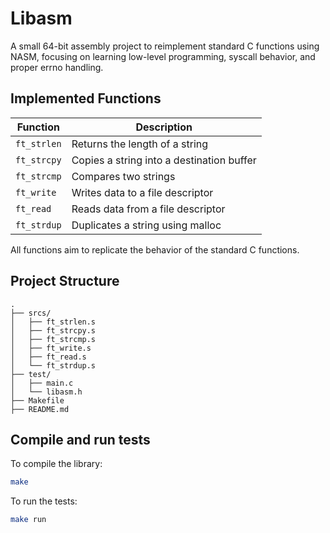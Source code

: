# Libasm

A small 64-bit assembly project to reimplement standard C functions using NASM, focusing on learning low-level programming, syscall behavior, and proper errno handling.

## Implemented Functions

| Function      | Description                                 |
|---------------|---------------------------------------------|
| `ft_strlen`   | Returns the length of a string              |
| `ft_strcpy`   | Copies a string into a destination buffer   |
| `ft_strcmp`   | Compares two strings                        |
| `ft_write`    | Writes data to a file descriptor            |
| `ft_read`     | Reads data from a file descriptor           |
| `ft_strdup`   | Duplicates a string using malloc            |

All functions aim to replicate the behavior of the standard C functions.

## Project Structure

```
.
├── srcs/
│   ├── ft_strlen.s
│   ├── ft_strcpy.s
│   ├── ft_strcmp.s
│   ├── ft_write.s
│   ├── ft_read.s
│   └── ft_strdup.s
├── test/
│   ├── main.c
│   └── libasm.h
├── Makefile
├── README.md
```

## Compile and run tests

To compile the library:

```bash
make
```

To run the tests:

```bash
make run
```
